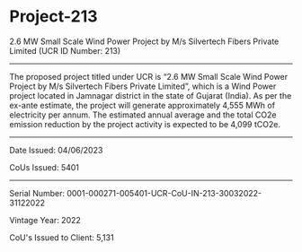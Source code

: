 # Project-213
2.6 MW Small Scale Wind Power Project by M/s Silvertech Fibers Private Limited (UCR ID Number: 213)
____________________
The proposed project titled under UCR is “2.6 MW Small Scale Wind Power Project by M/s Silvertech Fibers Private Limited”, which is a Wind Power project located in Jamnagar district in the state of Gujarat (India). As per the ex-ante estimate, the project will generate approximately 4,555 MWh of electricity per annum. The estimated annual average and the total CO2e emission reduction by the project activity is expected to be 4,099 tCO2e.
_____________
Date Issued: 04/06/2023

CoUs Issued: 5401
_______________
Serial Number: 0001-000271-005401-UCR-CoU-IN-213-30032022-31122022

Vintage Year: 2022

CoU's Issued to Client: 5,131
